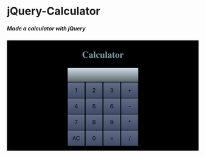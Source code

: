 # jQuery-Calculator

##### Made a calculator with jQuery

![alt text](calc.png "Logo Title Text 1")
